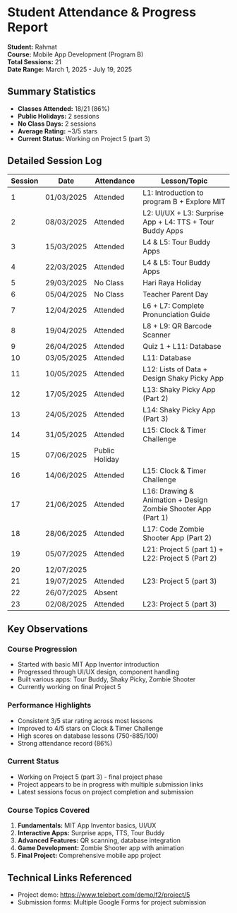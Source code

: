 # Student Attendance & Progress Report

**Student:** Rahmat  
**Course:** Mobile App Development (Program B)  
**Total Sessions:** 21  
**Date Range:** March 1, 2025 - July 19, 2025  

## Summary Statistics
- **Classes Attended:** 18/21 (86%)
- **Public Holidays:** 2 sessions
- **No Class Days:** 2 sessions  
- **Average Rating:** ~3/5 stars
- **Current Status:** Working on Project 5 (part 3)

## Detailed Session Log

| Session | Date | Attendance | Lesson/Topic |
|---------|------|------------|--------------|
| 1 | 01/03/2025 | Attended | L1: Introduction to program B + Explore MIT |
| 2 | 08/03/2025 | Attended | L2: UI/UX + L3: Surprise App + L4: TTS + Tour Buddy Apps |
| 3 | 15/03/2025 | Attended | L4 & L5: Tour Buddy Apps |
| 4 | 22/03/2025 | Attended | L4 & L5: Tour Buddy Apps |
| 5 | 29/03/2025 | No Class | Hari Raya Holiday |
| 6 | 05/04/2025 | No Class | Teacher Parent Day |
| 7 | 12/04/2025 | Attended | L6 + L7: Complete Pronunciation Guide |
| 8 | 19/04/2025 | Attended | L8 + L9: QR Barcode Scanner |
| 9 | 26/04/2025 | Attended | Quiz 1 + L11: Database |
| 10 | 03/05/2025 | Attended | L11: Database |
| 11 | 10/05/2025 | Attended | L12: Lists of Data + Design Shaky Picky App |
| 12 | 17/05/2025 | Attended | L13: Shaky Picky App (Part 2) |
| 13 | 24/05/2025 | Attended | L14: Shaky Picky App (Part 3) |
| 14 | 31/05/2025 | Attended | L15: Clock & Timer Challenge |
| 15 | 07/06/2025 | Public Holiday | |
| 16 | 14/06/2025 | Attended | L15: Clock & Timer Challenge |
| 17 | 21/06/2025 | Attended | L16: Drawing & Animation + Design Zombie Shooter App (Part 1) |
| 18 | 28/06/2025 | Attended | L17: Code Zombie Shooter App (Part 2) |
| 19 | 05/07/2025 | Attended | L21: Project 5 (part 1) + L22: Project 5 (Part 2)  |
| 20 | 12/07/2025 |  |
| 21 | 19/07/2025 | Attended | L23: Project 5 (part 3) |
| 22 | 26/07/2025 | Absent | |
| 23 | 02/08/2025 | Attended | L23: Project 5 (part 3) |

## Key Observations

### Course Progression
- Started with basic MIT App Inventor introduction
- Progressed through UI/UX design, component handling
- Built various apps: Tour Buddy, Shaky Picky, Zombie Shooter
- Currently working on final Project 5

### Performance Highlights
- Consistent 3/5 star rating across most lessons
- Improved to 4/5 stars on Clock & Timer Challenge
- High scores on database lessons (750-885/100)
- Strong attendance record (86%)

### Current Status
- Working on Project 5 (part 3) - final project phase
- Project appears to be in progress with multiple submission links
- Latest sessions focus on project completion and submission

### Course Topics Covered
1. **Fundamentals:** MIT App Inventor basics, UI/UX
2. **Interactive Apps:** Surprise apps, TTS, Tour Buddy
3. **Advanced Features:** QR scanning, database integration
4. **Game Development:** Zombie Shooter app with animation
5. **Final Project:** Comprehensive mobile app project

## Technical Links Referenced
- Project demo: https://www.telebort.com/demo/f2/project/5
- Submission forms: Multiple Google Forms for project submission

